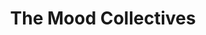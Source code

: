 ---
title: "The Mood Collectives"
url: /cape-town/the-mood-collectives/
shop: interior decoration
---